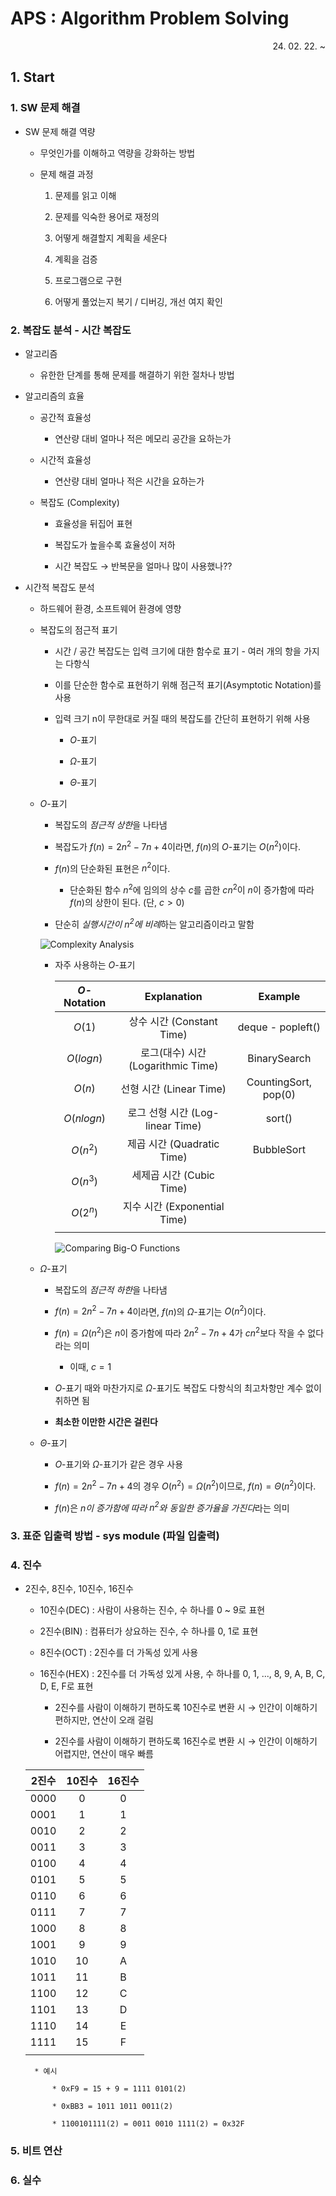 # APS : Algorithm Problem Solving

<div style="text-align: right"> 24. 02. 22. ~   </div>

## 1. Start

### 1. SW 문제 해결

* SW 문제 해결 역량

    * 무엇인가를 이해하고 역량을 강화하는 방법

    * 문제 해결 과정

        1. 문제를 읽고 이해

        2. 문제를 익숙한 용어로 재정의

        3. 어떻게 해결할지 계획을 세운다

        4. 계획을 검증

        5. 프로그램으로 구현

        6. 어떻게 풀었는지 복기 / 디버깅, 개선 여지 확인

### 2. 복잡도 분석 - 시간 복잡도

* 알고리즘

    * 유한한 단계를 통해 문제를 해결하기 위한 절차나 방법

* 알고리즘의 효율

    * 공간적 효율성

        * 연산량 대비 얼마나 적은 메모리 공간을 요하는가
    
    * 시간적 효율성

        * 연산량 대비 얼마나 적은 시간을 요하는가

    * 복잡도 (Complexity)

        * 효율성을 뒤집어 표현

        * 복잡도가 높을수록 효율성이 저하

        * 시간 복잡도 → 반복문을 얼마나 많이 사용했나??

* 시간적 복잡도 분석

    * 하드웨어 환경, 소프트웨어 환경에 영향

    * 복잡도의 점근적 표기

        * 시간 / 공간 복잡도는 입력 크기에 대한 함수로 표기 - 여러 개의 항을 가지는 다항식

        * 이를 단순한 함수로 표현하기 위해 점근적 표기(Asymptotic Notation)를 사용

        * 입력 크기 n이 무한대로 커질 때의 복잡도를 간단히 표현하기 위해 사용

            * $O$-표기

            * $\Omega$-표기

            * $\Theta$-표기

    * $O$-표기

        * 복잡도의 *점근적 상한*을 나타냄

        * 복잡도가 $f(n) = 2n^2 - 7n + 4$이라면, $f(n)$의 $O$-표기는 $O(n^2)$이다.

        * $f(n)$의 단순화된 표현은 $n^2$이다.

            * 단순화된 함수 $n^2$에 임의의 상수 $c$를 곱한 $cn^2$이 $n$이 증가함에 따라 $f(n)$의 상한이 된다. (단, $c > 0$)

        * 단순히 *실행시간이 $n^2$에 비례*하는 알고리즘이라고 말함

        ![Complexity Analysis](image/1.PNG)

        * 자주 사용하는 $O$-표기

            | $O$-Notation | Explanation | Example |
            | :---: | :---: | :---: |
            | $O(1)$ | 상수 시간 (Constant Time) | deque - popleft() |
            | $O(log n)$ | 로그(대수) 시간 (Logarithmic Time) | BinarySearch |
            | $O(n)$ | 선형 시간 (Linear Time) | CountingSort, pop(0) |
            | $O(n log n)$ | 로그 선형 시간 (Log-linear Time) | sort() |
            | $O(n^2)$ | 제곱 시간 (Quadratic Time) | BubbleSort |
            | $O(n^3)$ | 세제곱 시간 (Cubic Time) | |
            | $O(2^n)$ | 지수 시간 (Exponential Time) | |
            | |

            ![Comparing Big-O Functions](image/2.jpg)

    * $\Omega$-표기

        * 복잡도의 *점근적 하한*을 나타냄

        * $f(n) = 2n^2 - 7n + 4$이라면, $f(n)$의 $\Omega$-표기는 $O(n^2)$이다.

        * $f(n) = \Omega(n^2)$은 $n$이 증가함에 따라 $2n^2 - 7n + 4$가 $cn^2$보다 작을 수 없다라는 의미
        
            * 이때, $c = 1$

        * $O$-표기 때와 마찬가지로 $\Omega$-표기도 복잡도 다항식의 최고차항만 계수 없이 취하면 됨

        * **최소한 이만한 시간은 걸린다**

    * $\Theta$-표기

        * $O$-표기와 $\Omega$-표기가 같은 경우 사용

        * $f(n) = 2n^2 - 7n + 4$의 경우 $O(n^2) = \Omega(n^2)$이므로, $f(n) = \Theta(n^2)$이다.

        * $f(n)$은 *$n$이 증가함에 따라 $n^2$와 동일한 증가율을 가진다*라는 의미

### 3. 표준 입출력 방법 - sys module (파일 입출력)
### 4. 진수

* 2진수, 8진수, 10진수, 16진수

    * 10진수(DEC) : 사람이 사용하는 진수,  수 하나를 0 ~ 9로 표현

    * 2진수(BIN) : 컴퓨터가 상요하는 진수, 수 하나를 0, 1로 표현

    * 8진수(OCT) : 2진수를 더 가독성 있게 사용

    * 16진수(HEX) : 2진수를 더 가독성 있게 사용, 수 하나를 0, 1, ..., 8, 9, A, B, C, D, E, F로 표현

        * 2진수를 사람이 이해하기 편하도록 10진수로 변환 시 → 인간이 이해하기 편하지만, 연산이 오래 걸림

        * 2진수를 사람이 이해하기 편하도록 16진수로 변환 시 → 인간이 이해하기 어렵지만, 연산이 매우 빠름

    | 2진수 | 10진수 | 16진수 |
    | :---: | :---: | :---: |
    | 0000 | 0 | 0 |
    | 0001 | 1 | 1 |
    | 0010 | 2 | 2 |
    | 0011 | 3 | 3 |
    | 0100 | 4 | 4 |
    | 0101 | 5 | 5 |
    | 0110 | 6 | 6 |
    | 0111 | 7 | 7 |
    | 1000 | 8 | 8 |
    | 1001 | 9 | 9 |
    | 1010 | 10 | A |
    | 1011 | 11 | B |
    | 1100 | 12 | C |
    | 1101 | 13 | D |
    | 1110 | 14 | E |
    | 1111 | 15 | F |
    | |

        * 예시

            * 0xF9 = 15 + 9 = 1111 0101(2)

            * 0xBB3 = 1011 1011 0011(2)

            * 1100101111(2) = 0011 0010 1111(2) = 0x32F



### 5. 비트 연산
### 6. 실수